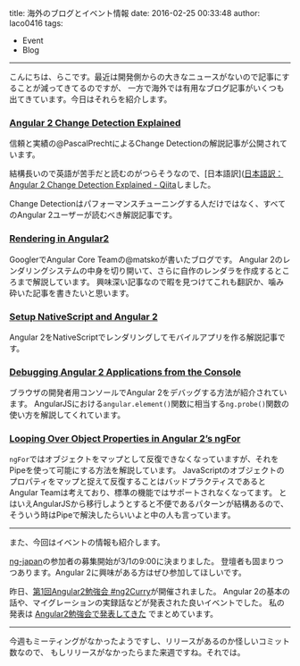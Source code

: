 title: 海外のブログとイベント情報
date: 2016-02-25 00:33:48
author: laco0416
tags:
- Event
- Blog
---

こんにちは、らこです。最近は開発側からの大きなニュースがないので記事にすることが減ってきてるのですが、
一方で海外では有用なブログ記事がいくつも出てきています。今日はそれらを紹介します。

### [Angular 2 Change Detection Explained](http://blog.thoughtram.io//angular/2016/02/22/angular-2-change-detection-explained.html)
信頼と実績の@PascalPrechtによるChange Detectionの解説記事が公開されています。

結構長いので英語が苦手だと読むのがつらそうなので、[日本語訳]([日本語訳：Angular 2 Change Detection Explained - Qiita](http://qiita.com/laco0416/items/523d96ddbfe55c4e6949)しました。

Change Detectionはパフォーマンスチューニングする人だけではなく、すべてのAngular 2ユーザーが読むべき解説記事です。

### [Rendering in Angular2](http://www.yearofmoo.com/2016/02/rendering-in-angular2.html)
GooglerでAngular Core Teamの@matskoが書いたブログです。
Angular 2のレンダリングシステムの中身を切り開いて、さらに自作のレンダラを作成するところまで解説しています。
興味深い記事なので暇を見つけてこれも翻訳か、噛み砕いた記事を書きたいと思います。

### [Setup NativeScript and Angular 2](http://blog.thecodecampus.de/setup-nativescript-and-angular-2/)
Angular 2をNativeScriptでレンダリングしてモバイルアプリを作る解説記事です。


### [Debugging Angular 2 Applications from the Console](http://juristr.com/blog/2016/02/debugging-angular2-console/)
ブラウザの開発者用コンソールでAngular 2をデバッグする方法が紹介されています。
AngularJSにおける`angular.element()`関数に相当する`ng.probe()`関数の使い方を解説してくれています。

### [Looping Over Object Properties in Angular 2’s ngFor](https://webcake.co/object-properties-in-angular-2s-ngfor/)
`ngFor`ではオブジェクトをマップとして反復できなくなっていますが、それをPipeを使って可能にする方法を解説しています。
JavaScriptのオブジェクトのプロパティをマップと捉えて反復することはバッドプラクティスであるとAngular Teamは考えており、標準の機能ではサポートされなくなってます。
とはいえAngularJSから移行しようとすると不便であるパターンが結構あるので、そういう時はPipeで解決したらいいよと中の人も言っています。

---

また、今回はイベントの情報も紹介します。

[ng-japan](http://ngjapan.org/)の参加者の募集開始が3/1の9:00に決まりました。
登壇者も固まりつつあります。Angular 2に興味がある方はぜひ参加してほしいです。

昨日、[第1回Angular2勉強会 #ng2Curry](http://lig.connpass.com/event/26115/)が開催されました。
Angular 2の基本の話や、マイグレーションの実録話などが発表された良いイベントでした。
私の発表は [Angular2勉強会で発表してきた](http://qiita.com/laco0416/items/ff08a496ecd53403bffc) でまとめています。

---

今週もミーティングがなかったようですし、リリースがあるのか怪しいコミット数なので、
もしリリースがなかったらまた来週ですね。それでは。


